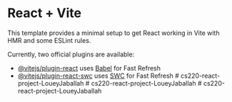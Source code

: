 # React + Vite

This template provides a minimal setup to get React working in Vite with HMR and some ESLint rules.

Currently, two official plugins are available:

- [@vitejs/plugin-react](https://github.com/vitejs/vite-plugin-react/blob/main/packages/plugin-react/README.md) uses [Babel](https://babeljs.io/) for Fast Refresh
- [@vitejs/plugin-react-swc](https://github.com/vitejs/vite-plugin-react-swc) uses [SWC](https://swc.rs/) for Fast Refresh
#   c s 2 2 0 - r e a c t - p r o j e c t - L o u e y J a b a l l a h  
 #   c s 2 2 0 - r e a c t - p r o j e c t - L o u e y J a b a l l a h  
 #   c s 2 2 0 - r e a c t - p r o j e c t - L o u e y J a b a l l a h  
 